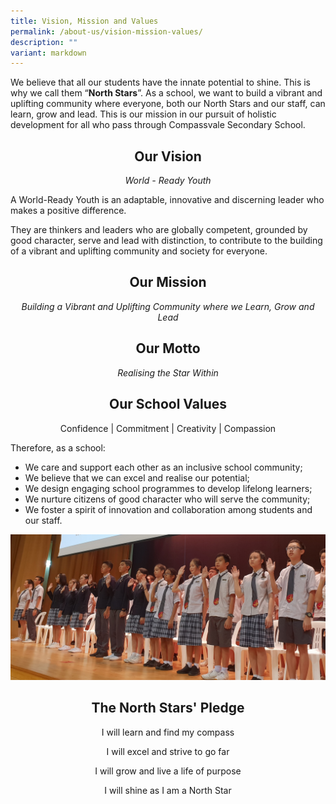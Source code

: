 ```yaml
---
title: Vision, Mission and Values
permalink: /about-us/vision-mission-values/
description: ""
variant: markdown
---
```

We believe that all our students have the innate potential to shine.  This is why we call them “**North Stars**”.  As a school, we want to build a vibrant and uplifting community where everyone, both our North Stars and our staff, can learn, grow and lead.  This is our mission in our pursuit of holistic development for all who pass through Compassvale Secondary School. 

<style>
h2 {
  text-align: center;
}
</style>

<h2>
Our Vision </h2>
	

<center>
	<i>World - Ready Youth</i> </center>




 A World-Ready Youth is an adaptable, innovative and discerning leader who makes a positive difference. 

They are thinkers and leaders who are globally competent, grounded by good character, serve and lead with distinction, to contribute to the building of a vibrant and uplifting community and society for everyone. 

	
<h2>Our Mission</h2> 
  
<center>
	<i>Building a Vibrant and Uplifting Community where we Learn, Grow and Lead</i></center>

<h2> Our Motto</h2>
<center>
	<i>Realising the Star Within</i></center>

<h2> Our School Values</h2>
<center>
Confidence | Commitment | Creativity | Compassion</center>


Therefore, as a school:
* We care and support each other as an inclusive school community;
* We believe that we can excel and realise our potential;
* We design engaging school programmes to develop lifelong learners;
* We nurture citizens of good character who will serve the community;
*	We foster a spirit of innovation and collaboration among students and our staff.



![](/images/Landing%20Page/students_pledge3_jpeg.jpg)
	
<h2> The North Stars' Pledge </h2>
<center>
I will learn and find my compass<br>

I will excel and strive to go far<br>

I will grow and live a life of purpose<br>

I will shine as I am a North Star </center>